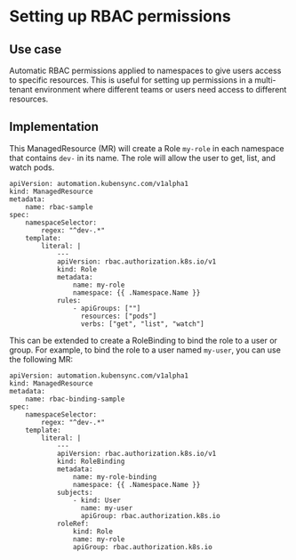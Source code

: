 # Setting up RBAC permissions

## Use case

Automatic RBAC permissions applied to namespaces to give users access to specific resources. This is useful for setting up permissions in a multi-tenant environment where different teams or users need access to different resources.

## Implementation

This ManagedResource (MR) will create a Role `my-role` in each namespace that contains `dev-` in its name. The role will allow the user to get, list, and watch pods.

``` { .yaml }
apiVersion: automation.kubensync.com/v1alpha1
kind: ManagedResource
metadata:
    name: rbac-sample
spec:
    namespaceSelector:
        regex: "^dev-.*"
    template:
        literal: |
            ---
            apiVersion: rbac.authorization.k8s.io/v1
            kind: Role
            metadata:
                name: my-role
                namespace: {{ .Namespace.Name }}
            rules:
                - apiGroups: [""]
                  resources: ["pods"]
                  verbs: ["get", "list", "watch"]
```

This can be extended to create a RoleBinding to bind the role to a user or group. For example, to bind the role to a user named `my-user`, you can use the following MR:

``` { .yaml }
apiVersion: automation.kubensync.com/v1alpha1
kind: ManagedResource
metadata:
    name: rbac-binding-sample
spec:
    namespaceSelector:
        regex: "^dev-.*"
    template:
        literal: |
            ---
            apiVersion: rbac.authorization.k8s.io/v1
            kind: RoleBinding
            metadata:
                name: my-role-binding
                namespace: {{ .Namespace.Name }}
            subjects:
                - kind: User
                  name: my-user
                  apiGroup: rbac.authorization.k8s.io
            roleRef:
                kind: Role
                name: my-role
                apiGroup: rbac.authorization.k8s.io
```


